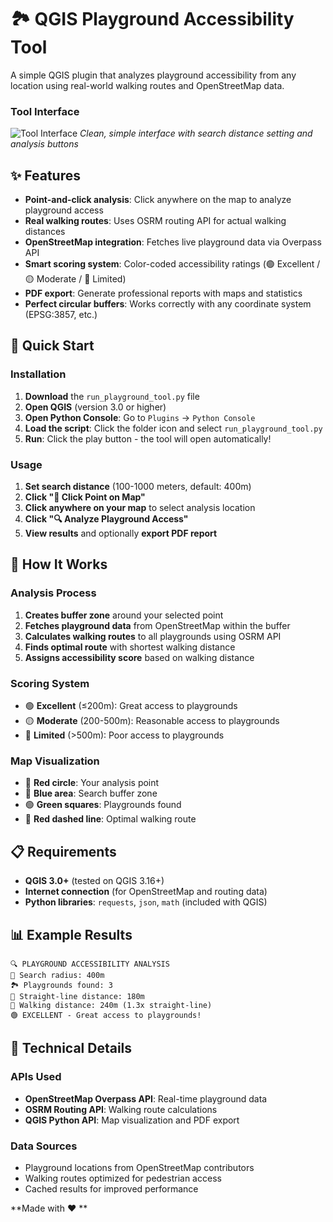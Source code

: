 # 🏞️ QGIS Playground Accessibility Tool

A simple QGIS plugin that analyzes playground accessibility from any location using real-world walking routes and OpenStreetMap data.


### Tool Interface
![Tool Interface](<img width="1438" height="836" alt="image" src="https://github.com/user-attachments/assets/468926be-a92a-4b76-868e-3e5f8249531a" />
)
*Clean, simple interface with search distance setting and analysis buttons*



## ✨ Features

- **Point-and-click analysis**: Click anywhere on the map to analyze playground access
- **Real walking routes**: Uses OSRM routing API for actual walking distances
- **OpenStreetMap integration**: Fetches live playground data via Overpass API
- **Smart scoring system**: Color-coded accessibility ratings (🟢 Excellent / 🟡 Moderate / 🔴 Limited)
- **PDF export**: Generate professional reports with maps and statistics
- **Perfect circular buffers**: Works correctly with any coordinate system (EPSG:3857, etc.)

## 🚀 Quick Start

### Installation

1. **Download** the `run_playground_tool.py` file
2. **Open QGIS** (version 3.0 or higher)
3. **Open Python Console**: Go to `Plugins` → `Python Console`
4. **Load the script**: Click the folder icon and select `run_playground_tool.py`
5. **Run**: Click the play button - the tool will open automatically!

### Usage

1. **Set search distance** (100-1000 meters, default: 400m)
2. **Click "📍 Click Point on Map"**
3. **Click anywhere on your map** to select analysis location
4. **Click "🔍 Analyze Playground Access"**
5. **View results** and optionally **export PDF report**

## 🎯 How It Works

### Analysis Process
1. **Creates buffer zone** around your selected point
2. **Fetches playground data** from OpenStreetMap within the buffer
3. **Calculates walking routes** to all playgrounds using OSRM API
4. **Finds optimal route** with shortest walking distance
5. **Assigns accessibility score** based on walking distance

### Scoring System
- 🟢 **Excellent** (≤200m): Great access to playgrounds
- 🟡 **Moderate** (200-500m): Reasonable access to playgrounds  
- 🔴 **Limited** (>500m): Poor access to playgrounds

### Map Visualization
- 🔴 **Red circle**: Your analysis point
- 🔵 **Blue area**: Search buffer zone
- 🟢 **Green squares**: Playgrounds found
- 🔴 **Red dashed line**: Optimal walking route

## 📋 Requirements

- **QGIS 3.0+** (tested on QGIS 3.16+)
- **Internet connection** (for OpenStreetMap and routing data)
- **Python libraries**: `requests`, `json`, `math` (included with QGIS)

## 📊 Example Results

```
🔍 PLAYGROUND ACCESSIBILITY ANALYSIS
📍 Search radius: 400m
🏞️ Playgrounds found: 3
📏 Straight-line distance: 180m
🚶 Walking distance: 240m (1.3x straight-line)
🟢 EXCELLENT - Great access to playgrounds!
```

## 🔧 Technical Details

### APIs Used
- **OpenStreetMap Overpass API**: Real-time playground data
- **OSRM Routing API**: Walking route calculations
- **QGIS Python API**: Map visualization and PDF export

### Data Sources
- Playground locations from OpenStreetMap contributors
- Walking routes optimized for pedestrian access
- Cached results for improved performance




**Made with ❤️ **
